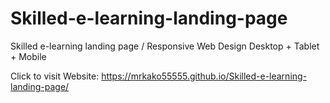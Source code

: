 # Skilled-e-learning-landing-page
Skilled e-learning landing page / Responsive Web Design Desktop + Tablet + Mobile


Click to visit Website: https://mrkako55555.github.io/Skilled-e-learning-landing-page/
